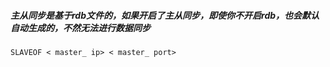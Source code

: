 ##### 主从同步是基于rdb文件的，如果开启了主从同步，即使你不开启rdb，也会默认自动生成的，不然无法进行数据同步

```
SLAVEOF < master_ ip> < master_ port>
```




